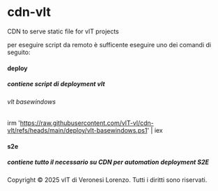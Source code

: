 # cdn-vlt

CDN to serve static file for vlT projects 

per eseguire script da remoto è sufficente eseguire uno dei comandi di seguito:

####  deploy
##### contiene script di deployment vlt

###### vlt basewindows
irm 'https://raw.githubusercontent.com/vlT-vl/cdn-vlt/refs/heads/main/deploy/vlt-basewindows.ps1' | iex


####  s2e
##### contiene tutto il necessario su CDN per automation deployment S2E

Copyright © 2025 vlT di Veronesi Lorenzo. Tutti i diritti sono riservati.
